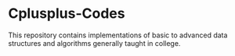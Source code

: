 # Cplusplus-Codes
  This repository contains implementations of basic to advanced data structures and algorithms generally taught in college.
